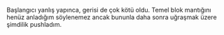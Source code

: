 Başlangıcı yanlış yapınca, gerisi de çok kötü oldu. Temel blok mantığını henüz anladığım söylenemez ancak bununla daha sonra uğraşmak üzere şimdilik pushladım. 
